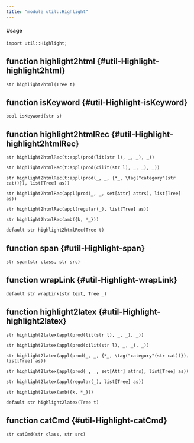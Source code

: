 ```yaml
---
title: "module util::Highlight"
---
```


#### Usage

`import util::Highlight;`


## function highlight2html {#util-Highlight-highlight2html}

```rascal
str highlight2html(Tree t)

```

## function isKeyword {#util-Highlight-isKeyword}

```rascal
bool isKeyword(str s)

```

## function highlight2htmlRec {#util-Highlight-highlight2htmlRec}

```rascal
str highlight2htmlRec(t:appl(prod(lit(str l), _, _), _))

str highlight2htmlRec(t:appl(prod(cilit(str l), _, _), _))

str highlight2htmlRec(t:appl(prod(_, _, {*_, \tag("category"(str cat))}), list[Tree] as))

str highlight2htmlRec(appl(prod(_, _, set[Attr] attrs), list[Tree] as))

str highlight2htmlRec(appl(regular(_), list[Tree] as))

str highlight2htmlRec(amb({k, *_}))

default str highlight2htmlRec(Tree t)

```

## function span {#util-Highlight-span}

```rascal
str span(str class, str src)

```

## function wrapLink {#util-Highlight-wrapLink}

```rascal
default str wrapLink(str text, Tree _)

```

## function highlight2latex {#util-Highlight-highlight2latex}

```rascal
str highlight2latex(appl(prod(lit(str l), _, _), _))

str highlight2latex(appl(prod(cilit(str l), _, _), _))

str highlight2latex(appl(prod(_, _, {*_, \tag("category"(str cat))}), list[Tree] as))

str highlight2latex(appl(prod(_, _, set[Attr] attrs), list[Tree] as))

str highlight2latex(appl(regular(_), list[Tree] as))

str highlight2latex(amb({k, *_}))

default str highlight2latex(Tree t)

```

## function catCmd {#util-Highlight-catCmd}

```rascal
str catCmd(str class, str src)

```

